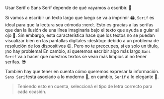 Usar Serif o Sans Serif depende de qué vayamos a escribir. :pencil: 

Si vamos a escribir un texto largo que luego se va a imprimir :printer:, `Serif` es ideal para que la lectura sea cómoda :nerd:. Esto es gracias a las serifas que dan la ilusión de una línea imaginaria bajo el texto que ayuda a guiar al ojo :eyes:. Sin embargo, esta característica hace que los textos no se puedan visualizar bien en las pantallas digitales :desktop: debido a un problema de resolución de los dispositivos :weary:. Pero no te preocupes, si es solo un título, ¡no hay problema! En cambio, si queremos escribir algo más largo,`Sans Serif` va a hacer que nuestros textos se vean más limpios al no tener serifas. :sunglasses:

También hay que tener en cuenta cómo queremos expresar la información. `Sans Serif`está asociado a lo moderno :iphone:, en cambio, `Serif` a lo elegante :tophat:.

> Teniendo esto en cuenta, seleccioná el tipo de letra correcto para cada ocasión.
